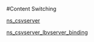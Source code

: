 #Content Switching

[ns_csvserver](ns_csvserver)
[ns_csvserver_lbvserver_binding](ns_csvserver_lbvserver_binding)



